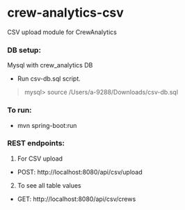 # crew-analytics-csv
CSV upload module for CrewAnalytics

### DB setup:
Mysql with crew_analytics DB
- Run csv-db.sql script.
> mysql> source /Users/a-9288/Downloads/csv-db.sql

### To run:
- mvn spring-boot:run

### REST endpoints:
1. For CSV upload
- POST: http://localhost:8080/api/csv/upload

2. To see all table values
- GET: http://localhost:8080/api/csv/crews
